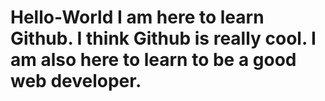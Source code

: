 # Hello-World I am here to learn Github. I think Github is really cool. I am also here to learn to be a good web developer.
